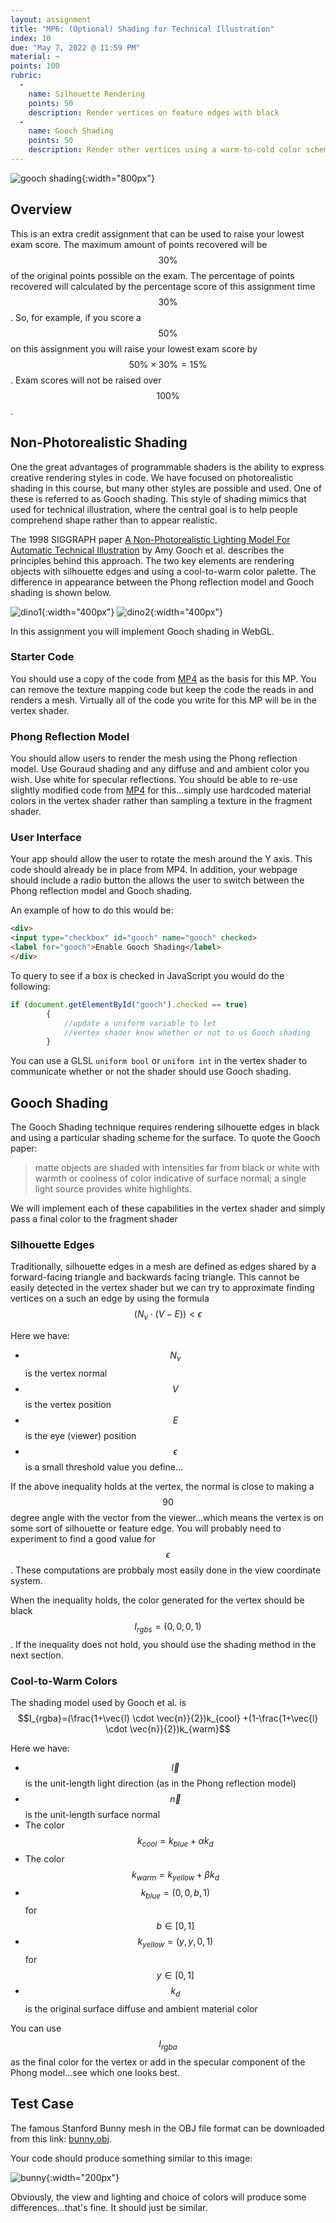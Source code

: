 ```yaml
---
layout: assignment
title: "MP6: (Optional) Shading for Technical Illustration"
index: 10
due: "May 7, 2022 @ 11:59 PM"
material: ~
points: 100
rubric:
  -
    name: Silhouette Rendering 
    points: 50
    description: Render vertices on feature edges with black
  - 
    name: Gooch Shading
    points: 50
    description: Render other vertices using a warm-to-cold color scheme
---
```


![gooch shading](https://illinois-cs418.github.io/img/gooch1.PNG){:width="800px"}   

## Overview

This is an extra credit assignment that can be used to raise your lowest exam score. The maximum amount of points recovered will be $$30\%$$ of the original points possible on the exam. The percentage of points recovered will calculated by the percentage score of this assignment time $$30\%$$. So, for example, if you score a $$50\%$$ on this assignment you will raise your lowest exam score by $$50\% \times 30\% = 15\%$$. Exam scores will not be raised over $$100\%$$.

##  Non-Photorealistic Shading

One the great advantages of programmable shaders is the ability to express creative rendering styles in code. We have focused on photorealistic shading in this course, but many other styles are possible and used. One of these is referred to as Gooch shading. This style of shading mimics that used for technical illustration, where the central goal is to help people comprehend shape rather than to appear realistic.  

The 1998 SIGGRAPH paper [A Non-Photorealistic Lighting Model For Automatic Technical Illustration](https://users.cs.northwestern.edu/~ago820/SIG98/gooch98.pdf) by Amy Gooch et al. describes the principles behind this approach. The two key elements are rendering objects with silhouette edges and using a cool-to-warm color palette. The difference in appearance between the Phong reflection model and Gooch shading is shown below.

![dino1](https://illinois-cs418.github.io/img/d1.png){:width="400px"}
![dino2](https://illinois-cs418.github.io/img/d2.png){:width="400px"}

In this assignment you will implement Gooch shading in WebGL.

### Starter Code

You should use a copy of the code from [MP4](https://illinois-cs418.github.io/assignments/mp4.html) as the basis for this MP. You can remove the texture mapping code but keep the code the reads in and renders a mesh. Virtually all of the code you write for this MP will be in the vertex shader.  

### Phong Reflection Model

You should allow users to render the mesh using the Phong reflection model. Use Gouraud shading and any diffuse and and ambient color you wish. Use white for specular reflections. You should be able to re-use slightly modified code from [MP4](https://illinois-cs418.github.io/assignments/mp4.html) for this...simply use hardcoded material colors in the vertex shader rather than sampling a texture in the fragment shader.

### User Interface

Your app should allow the user to rotate the mesh around the Y axis. This code should already be in place from MP4. In addition, your webpage should include a radio button the allows the user to switch between the Phong reflection model and Gooch shading. 

An example of how to do this would be:

~~~ html
<div>
<input type="checkbox" id="gooch" name="gooch" checked>
<label for="gooch">Enable Gooch Shading</label>
</div>
~~~

To query to see if a box is checked in JavaScript you would do the following:

~~~ javascript
if (document.getElementById("gooch").checked == true)
        {
            //update a uniform variable to let 
            //vertex shader know whether or not to us Gooch shading
        }
~~~

You can use a GLSL `uniform bool`  or `uniform int` in the vertex shader to communicate whether or not the shader should use Gooch shading. 

## Gooch Shading

The Gooch Shading technique requires rendering silhouette edges in black and using a particular shading scheme for the surface. To quote the Gooch paper: 

> matte objects are shaded with intensities far from black or white with warmth or coolness of color indicative of surface normal; a single light source provides white highlights.

We will implement each of these capabilities in the vertex shader and simply pass a final color to the fragment shader  

### Silhouette Edges

Traditionally, silhouette edges in a mesh are defined as edges shared by a forward-facing triangle and backwards facing triangle. This cannot be easily detected in the vertex shader but we can try to approximate finding vertices on a such an edge by using the formula $$(N_v \cdot (V-E))<\epsilon$$

Here we have:

+ $$N_v$$ is the vertex normal
+ $$V$$ is the vertex position
+ $$E$$ is the eye (viewer) position
+ $$\epsilon$$ is a small threshold value you define...

If the above inequality holds at the vertex, the normal is close to making a $$90$$ degree angle with the vector from the viewer...which means the vertex is on some sort of silhouette or feature edge. You will probably need to experiment to find a good value for $$\epsilon$$. These computations are probbaly most easily done in the view coordinate system.

When the inequality holds, the color generated for the vertex should be black $$I_{rgbs}=(0,0,0,1)$$. If the inequality does not hold, you should use the shading method in the next section.

### Cool-to-Warm Colors

The shading model used by Gooch et al. is $$I_{rgba}=(\frac{1+\vec{l} \cdot \vec{n}}{2})k_{cool} +(1-\frac{1+\vec{l} \cdot \vec{n}}{2})k_{warm}$$

Here we have:

+ $$\vec{l}$$ is the unit-length light direction (as in the Phong reflection model)
+ $$\vec{n}$$ is the unit-length surface normal
+ The color $$k_{cool}=k_{blue}+\alpha k_d$$
+ The color $$k_{warm}=k_{yellow}+\beta k_d$$ 
+ $$k_{blue} = (0,0,b,1)$$ for $$b \in [0,1]$$
+ $$k_{yellow} = (y,y,0,1)$$ for $$y \in [0,1]$$
+ $$k_d$$ is the original surface diffuse and ambient material color

You can use $$I_{rgba}$$ as the final color for the vertex or add in the specular component of the Phong model...see which one looks best.

## Test Case

The famous Stanford Bunny mesh in the OBJ file format can be downloaded from this link: [bunny.obj](https://graphics.stanford.edu/~mdfisher/Data/Meshes/bunny.obj).

Your code should produce something similar to this image:

![bunny](https://illinois-cs418.github.io/img/Bunny_With_Gooch_Shading.png){:width="200px"}   

Obviously, the view and lighting and choice of colors will produce some differences...that's fine. It should just be similar.







